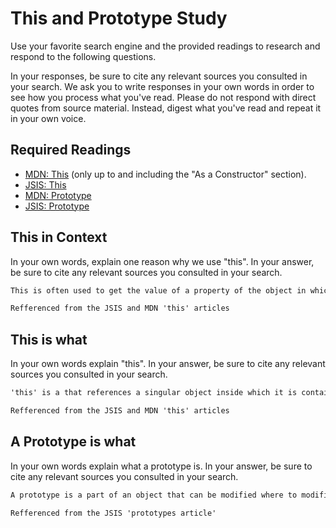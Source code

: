# This and Prototype Study

Use your favorite search engine and the provided readings to research and
respond to the following questions.

In your responses, be sure to cite any relevant sources you consulted in your
search. We ask you to write responses in your own words in order to see how you
process what you've read. Please do not respond with direct quotes from source
material. Instead, digest what you've read and repeat it in your own voice.

## Required Readings

-   [MDN: This](https://developer.mozilla.org/en-US/docs/Web/JavaScript/Reference/Operators/this)
(only up to and including the "As a Constructor" section).
-   [JSIS: This](http://javascriptissexy.com/understand-javascripts-this-with-clarity-and-master-it/)
-   [MDN: Prototype](https://developer.mozilla.org/en-US/docs/Learn/JavaScript/Objects/Object_prototypes)
-   [JSIS: Prototype](http://javascriptissexy.com/javascript-prototype-in-plain-detailed-language/)

## This in Context

In your own words, explain one reason why we use "this". In your answer, be
sure to cite any relevant sources you consulted in your search.

```md
This is often used to get the value of a property of the object in which it is contained.

Refferenced from the JSIS and MDN 'this' articles
```

## This is what

In your own words explain "this".  In your answer, be
sure to cite any relevant sources you consulted in your search.

```md
'this' is a that references a singular object inside which it is contained and is usually used in an method or function.

Refferenced from the JSIS and MDN 'this' articles
```

## A Prototype is what

In your own words explain what a prototype is.  In your answer, be
sure to cite any relevant sources you consulted in your search.

```md
A prototype is a part of an object that can be modified where to modifications only appear in new objects created as a duplicate of that origonal object.

Refferenced from the JSIS 'prototypes article'
```
